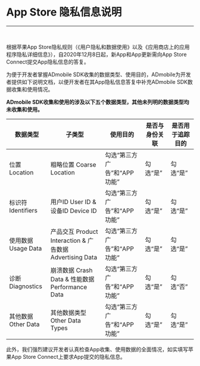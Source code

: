 
# App Store 隐私信息说明

----

​​

根据苹果App Store隐私规则（《用户隐私和数据使用》以及《应用商店上的应用程序隐私详细信息》），自2020年12月8日起，新App和App更新需向App Store Connect提交App隐私信息的答复。

为便于开发者掌握ADmobile SDK收集的数据类型、使用目的，ADmobile为开发者提供如下说明文档，以便开发者在其App隐私信息答复中补充ADmobile SDK数据收集和使用情况。

**ADmobile SDK收集和使用的涉及以下五个数据类型，其他未列明的数据类型均未收集和使用。**

| 数据类型 | 子类型 | 使用目的 | 是否与身份关联 | 是否用于追踪目的 |
| --- | --- | --- | --- | --- |
| 位置 Location | 粗略位置 Coarse Location | 勾选“第三方广告”和“APP功能” | 勾选“是” | 勾选“是” |
| 标识符 Identifiers | 用户ID User ID &amp; 设备ID Device ID | 勾选“第三方广告”和“APP功能” | 勾选“是” | 勾选“是” |
| 使用数据 Usage Data | 产品交互 Product Interaction &amp; 广告数据 Advertising Data | 勾选“第三方广告”和“APP功能” | 勾选“是” | 勾选“是” |
| 诊断 Diagnostics | 崩溃数据 Crash Data &amp; 性能数据 Performance Data | 勾选“第三方广告”和“APP功能” | 勾选“是” | 勾选“否” |
| 其他数据 Other Data | 其他数据类型 Other Data Types | 勾选“第三方广告”和“APP功能” | 勾选“是” | 勾选“是” |

此外，我们强烈建议开发者认真检查App收集、使用数据的全面情况，如实填写苹果App Store Connect上要求App提交的隐私信息。